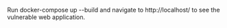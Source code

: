 Run docker-compose up --build and navigate to http://localhost/ to see the vulnerable web application.